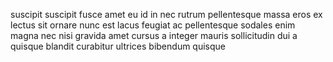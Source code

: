 suscipit suscipit fusce amet eu id in nec rutrum pellentesque massa eros ex
lectus sit ornare nunc est lacus feugiat ac pellentesque sodales enim magna nec
nisi gravida amet cursus a integer mauris sollicitudin dui a quisque blandit
curabitur ultrices bibendum quisque